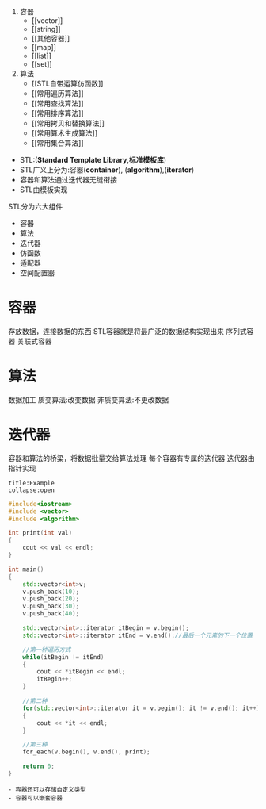 1. 容器
    - [[vector]]
    - [[string]]
    - [[其他容器]]
    - [[map]]
    - [[list]]
    - [[set]]
2. 算法
    - [[STL自带运算仿函数]]
    - [[常用遍历算法]]
    - [[常用查找算法]]
    - [[常用排序算法]]
    - [[常用拷贝和替换算法]]
    - [[常用算术生成算法]]
    - [[常用集合算法]]

- STL:(**Standard Template Library,标准模板库**)
- STL广义上分为:容器(**container**), (**algorithm**),(**iterator**)
- 容器和算法通过迭代器无缝衔接
- STL由模板实现

STL分为六大组件
- 容器
- 算法
- 迭代器
- 仿函数
- 适配器
- 空间配置器

# 容器
存放数据，连接数据的东西
STL容器就是将最广泛的数据结构实现出来
序列式容器
关联式容器

# 算法
数据加工
质变算法:改变数据
非质变算法:不更改数据

# 迭代器
容器和算法的桥梁，将数据批量交给算法处理
每个容器有专属的迭代器
迭代器由指针实现
```ad-example
title:Example
collapse:open
```
```cpp
#include<iostream>
#include <vector>
#include <algorithm>

int print(int val)
{
    cout << val << endl;
}

int main()
{
    std::vector<int>v;
    v.push_back(10);
    v.push_back(20);
    v.push_back(30);
    v.push_back(40);

    std::vector<int>::iterator itBegin = v.begin();
    std::vector<int>::iterator itEnd = v.end();//最后一个元素的下一个位置

    //第一种遍历方式
    while(itBegin != itEnd)
    {
        cout << *itBegin << endl;
        itBegin++;
    }

    //第二种
    for(std::vector<int>::iterator it = v.begin(); it != v.end(); it++)
    {
        cout << *it << endl;
    }

    //第三种
    for_each(v.begin(), v.end(), print);

    return 0;
}
```

```ad-quote
- 容器还可以存储自定义类型
- 容器可以嵌套容器
```
